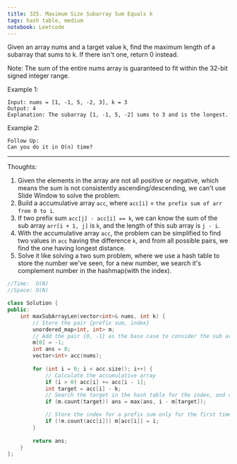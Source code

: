 ```yaml
---
title: 325. Maximum Size Subarray Sum Equals k
tags: hash table, medium
notebook: Leetcode
---
```


Given an array nums and a target value k, find the maximum length of a subarray that sums to k. If there isn't one, return 0 instead.

Note:
The sum of the entire nums array is guaranteed to fit within the 32-bit signed integer range.

Example 1:

```
Input: nums = [1, -1, 5, -2, 3], k = 3
Output: 4 
Explanation: The subarray [1, -1, 5, -2] sums to 3 and is the longest.

```

Example 2:

```
Follow Up:
Can you do it in O(n) time?
```
----------
Thoughts:
1. Given the elements in the array are not all positive or negative, which means the sum is not consistently ascending/descending, we can't use Slide Window to solve the problem.
2. Build a accumulative array `acc`, where `acc[i]` = `the prefix sum of arr from 0 to i`.
3. If two prefix sum `acc[j] - acc[i] == k`, we can know the sum of the sub array `arr[i + 1, j]` is `k`, and the length of this sub array is `j - i`.
4. With the accumulative array `acc`, the problem can be simplified to find two values in `acc` having the difference `k`, and from all possible pairs, we find the one having longest distance.
5. Solve it like solving a two sum problem, where we use a hash table to store the number we've seen, for a new number, we search it's complement number in the hashmap(with the index).

```c++
//Time:  O(N)
//Space: O(N)

class Solution {
public:
    int maxSubArrayLen(vector<int>& nums, int k) {
        // Store the pair {prefix sum, index}
        unordered_map<int, int> m;
        // Add the pair {0, -1} as the base case to consider the sub array starting from 0. 
        m[0] = -1;
        int ans = 0;
        vector<int> acc(nums);
        
        for (int i = 0; i < acc.size(); i++) {
            // Calculate the accumulative array
            if (i > 0) acc[i] += acc[i - 1];
            int target = acc[i] - k;
            // Search the target in the hash table for the index, and calculate the length of the sub array
            if (m.count(target)) ans = max(ans, i - m[target]);

            // Store the index for a prefix sum only for the first time, since we want to find the longest sub array 
            if (!m.count(acc[i])) m[acc[i]] = i;
        }
        
        return ans;
    }
};
```